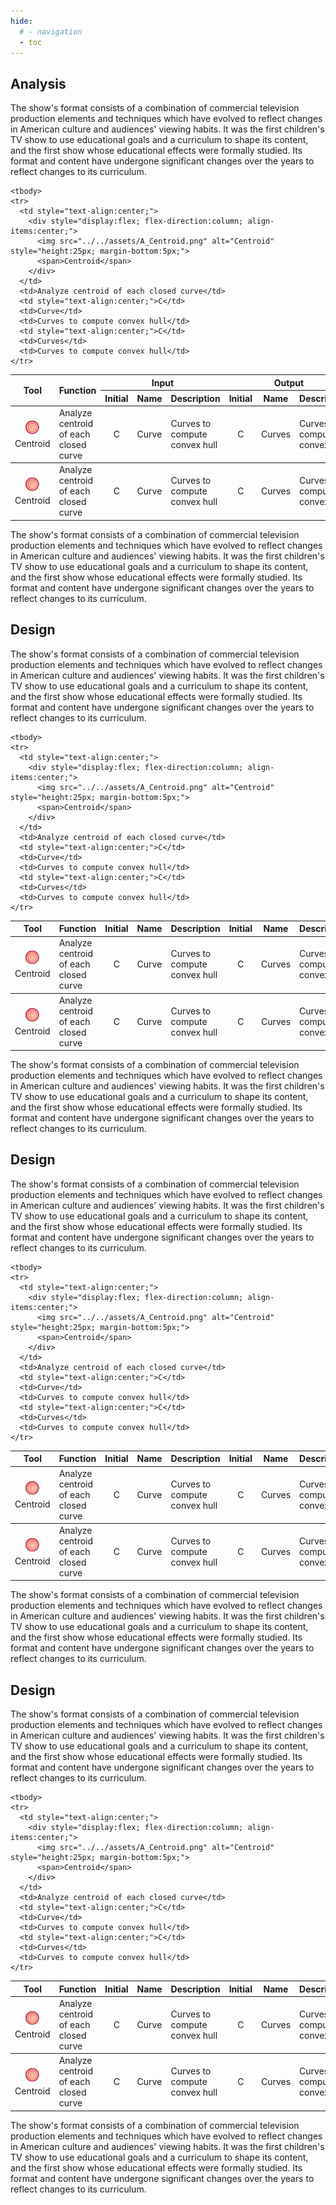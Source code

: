 ```yaml
---
hide:
  # - navigation
  - toc
---
```



## Analysis
The show's format consists of a combination of commercial television production elements and techniques which have evolved to reflect changes in American culture and audiences' viewing habits. It was the first children's TV show to use educational goals and a curriculum to shape its content, and the first show whose educational effects were formally studied. Its format and content have undergone significant changes over the years to reflect changes to its curriculum.

<table style="width:100%; table-layout:auto; border-collapse: collapse;">

  <thead>
    <tr>
      <th rowspan="2" style="text-align:center;">Tool</th>
      <th rowspan="2" style="text-align:center;">Function</th>
      <th colspan="3" style="text-align:center;">Input</th>
      <th colspan="3" style="text-align:center;">Output</th>
    </tr>
    <tr>
      <th style="text-align:center;">Initial</th>
      <th style="text-align:center;">Name</th>
      <th style="text-align:center;">Description</th>
      <th style="text-align:center;">Initial</th>
      <th style="text-align:center;">Name</th>
      <th style="text-align:center;">Description</th>
    </tr>
  </thead>

  <tbody>
    <tr>
      <td style="text-align:center;">
        <div style="display:flex; flex-direction:column; align-items:center;">
          <img src="../../assets/A_Centroid.png" alt="Centroid" style="height:25px; margin-bottom:5px;">
          <span>Centroid</span>
        </div>
      </td>
      <td>Analyze centroid of each closed curve</td>
      <td style="text-align:center;">C</td>
      <td>Curve</td>
      <td>Curves to compute convex hull</td>
      <td style="text-align:center;">C</td>
      <td>Curves</td>
      <td>Curves to compute convex hull</td>
    </tr>
  </tbody>

  <tbody>
    <tr>
      <td style="text-align:center;">
        <div style="display:flex; flex-direction:column; align-items:center;">
          <img src="../../assets/A_Centroid.png" alt="Centroid" style="height:25px; margin-bottom:5px;">
          <span>Centroid</span>
        </div>
      </td>
      <td>Analyze centroid of each closed curve</td>
      <td style="text-align:center;">C</td>
      <td>Curve</td>
      <td>Curves to compute convex hull</td>
      <td style="text-align:center;">C</td>
      <td>Curves</td>
      <td>Curves to compute convex hull</td>
    </tr>
  </tbody>

    <tbody>
    <tr>
      <td style="text-align:center;">
        <div style="display:flex; flex-direction:column; align-items:center;">
          <img src="../../assets/A_Centroid.png" alt="Centroid" style="height:25px; margin-bottom:5px;">
          <span>Centroid</span>
        </div>
      </td>
      <td>Analyze centroid of each closed curve</td>
      <td style="text-align:center;">C</td>
      <td>Curve</td>
      <td>Curves to compute convex hull</td>
      <td style="text-align:center;">C</td>
      <td>Curves</td>
      <td>Curves to compute convex hull</td>
    </tr>
  </tbody>

</table>

The show's format consists of a combination of commercial television production elements and techniques which have evolved to reflect changes in American culture and audiences' viewing habits. It was the first children's TV show to use educational goals and a curriculum to shape its content, and the first show whose educational effects were formally studied. Its format and content have undergone significant changes over the years to reflect changes to its curriculum.

## Design
The show's format consists of a combination of commercial television production elements and techniques which have evolved to reflect changes in American culture and audiences' viewing habits. It was the first children's TV show to use educational goals and a curriculum to shape its content, and the first show whose educational effects were formally studied. Its format and content have undergone significant changes over the years to reflect changes to its curriculum.

<table style="width:100%; table-layout:auto; border-collapse: collapse;">

  <thead>
    <tr>
      <th style="text-align:center;">Tool</th>
      <th style="text-align:center;">Function</th>
      <th style="text-align:center;">Initial</th>
      <th style="text-align:center;">Name</th>
      <th style="text-align:center;">Description</th>
      <th style="text-align:center;">Initial</th>
      <th style="text-align:center;">Name</th>
      <th style="text-align:center;">Description</th>
    </tr>
  </thead>

  <tbody>
    <tr>
      <td style="text-align:center;">
        <div style="display:flex; flex-direction:column; align-items:center;">
          <img src="../../assets/A_Centroid.png" alt="Centroid" style="height:25px; margin-bottom:5px;">
          <span>Centroid</span>
        </div>
      </td>
      <td>Analyze centroid of each closed curve</td>
      <td style="text-align:center;">C</td>
      <td>Curve</td>
      <td>Curves to compute convex hull</td>
      <td style="text-align:center;">C</td>
      <td>Curves</td>
      <td>Curves to compute convex hull</td>
    </tr>
  </tbody>

  <tbody>
    <tr>
      <td style="text-align:center;">
        <div style="display:flex; flex-direction:column; align-items:center;">
          <img src="../../assets/A_Centroid.png" alt="Centroid" style="height:25px; margin-bottom:5px;">
          <span>Centroid</span>
        </div>
      </td>
      <td>Analyze centroid of each closed curve</td>
      <td style="text-align:center;">C</td>
      <td>Curve</td>
      <td>Curves to compute convex hull</td>
      <td style="text-align:center;">C</td>
      <td>Curves</td>
      <td>Curves to compute convex hull</td>
    </tr>
  </tbody>

    <tbody>
    <tr>
      <td style="text-align:center;">
        <div style="display:flex; flex-direction:column; align-items:center;">
          <img src="../../assets/A_Centroid.png" alt="Centroid" style="height:25px; margin-bottom:5px;">
          <span>Centroid</span>
        </div>
      </td>
      <td>Analyze centroid of each closed curve</td>
      <td style="text-align:center;">C</td>
      <td>Curve</td>
      <td>Curves to compute convex hull</td>
      <td style="text-align:center;">C</td>
      <td>Curves</td>
      <td>Curves to compute convex hull</td>
    </tr>
  </tbody>

</table>


The show's format consists of a combination of commercial television production elements and techniques which have evolved to reflect changes in American culture and audiences' viewing habits. It was the first children's TV show to use educational goals and a curriculum to shape its content, and the first show whose educational effects were formally studied. Its format and content have undergone significant changes over the years to reflect changes to its curriculum.

## Design
The show's format consists of a combination of commercial television production elements and techniques which have evolved to reflect changes in American culture and audiences' viewing habits. It was the first children's TV show to use educational goals and a curriculum to shape its content, and the first show whose educational effects were formally studied. Its format and content have undergone significant changes over the years to reflect changes to its curriculum.

<table style="width:100%; table-layout:auto; border-collapse: collapse;">

  <thead>
    <tr>
      <th style="text-align:center;">Tool</th>
      <th style="text-align:center;">Function</th>
      <th style="text-align:center;">Initial</th>
      <th style="text-align:center;">Name</th>
      <th style="text-align:center;">Description</th>
      <th style="text-align:center;">Initial</th>
      <th style="text-align:center;">Name</th>
      <th style="text-align:center;">Description</th>
    </tr>
  </thead>

  <tbody>
    <tr>
      <td style="text-align:center;">
        <div style="display:flex; flex-direction:column; align-items:center;">
          <img src="../../assets/A_Centroid.png" alt="Centroid" style="height:25px; margin-bottom:5px;">
          <span>Centroid</span>
        </div>
      </td>
      <td>Analyze centroid of each closed curve</td>
      <td style="text-align:center;">C</td>
      <td>Curve</td>
      <td>Curves to compute convex hull</td>
      <td style="text-align:center;">C</td>
      <td>Curves</td>
      <td>Curves to compute convex hull</td>
    </tr>
  </tbody>

  <tbody>
    <tr>
      <td style="text-align:center;">
        <div style="display:flex; flex-direction:column; align-items:center;">
          <img src="../../assets/A_Centroid.png" alt="Centroid" style="height:25px; margin-bottom:5px;">
          <span>Centroid</span>
        </div>
      </td>
      <td>Analyze centroid of each closed curve</td>
      <td style="text-align:center;">C</td>
      <td>Curve</td>
      <td>Curves to compute convex hull</td>
      <td style="text-align:center;">C</td>
      <td>Curves</td>
      <td>Curves to compute convex hull</td>
    </tr>
  </tbody>

    <tbody>
    <tr>
      <td style="text-align:center;">
        <div style="display:flex; flex-direction:column; align-items:center;">
          <img src="../../assets/A_Centroid.png" alt="Centroid" style="height:25px; margin-bottom:5px;">
          <span>Centroid</span>
        </div>
      </td>
      <td>Analyze centroid of each closed curve</td>
      <td style="text-align:center;">C</td>
      <td>Curve</td>
      <td>Curves to compute convex hull</td>
      <td style="text-align:center;">C</td>
      <td>Curves</td>
      <td>Curves to compute convex hull</td>
    </tr>
  </tbody>

</table>


The show's format consists of a combination of commercial television production elements and techniques which have evolved to reflect changes in American culture and audiences' viewing habits. It was the first children's TV show to use educational goals and a curriculum to shape its content, and the first show whose educational effects were formally studied. Its format and content have undergone significant changes over the years to reflect changes to its curriculum.

## Design
The show's format consists of a combination of commercial television production elements and techniques which have evolved to reflect changes in American culture and audiences' viewing habits. It was the first children's TV show to use educational goals and a curriculum to shape its content, and the first show whose educational effects were formally studied. Its format and content have undergone significant changes over the years to reflect changes to its curriculum.

<table style="width:100%; table-layout:auto; border-collapse: collapse;">

  <thead>
    <tr>
      <th style="text-align:center;">Tool</th>
      <th style="text-align:center;">Function</th>
      <th style="text-align:center;">Initial</th>
      <th style="text-align:center;">Name</th>
      <th style="text-align:center;">Description</th>
      <th style="text-align:center;">Initial</th>
      <th style="text-align:center;">Name</th>
      <th style="text-align:center;">Description</th>
    </tr>
  </thead>

  <tbody>
    <tr>
      <td style="text-align:center;">
        <div style="display:flex; flex-direction:column; align-items:center;">
          <img src="../../assets/A_Centroid.png" alt="Centroid" style="height:25px; margin-bottom:5px;">
          <span>Centroid</span>
        </div>
      </td>
      <td>Analyze centroid of each closed curve</td>
      <td style="text-align:center;">C</td>
      <td>Curve</td>
      <td>Curves to compute convex hull</td>
      <td style="text-align:center;">C</td>
      <td>Curves</td>
      <td>Curves to compute convex hull</td>
    </tr>
  </tbody>

  <tbody>
    <tr>
      <td style="text-align:center;">
        <div style="display:flex; flex-direction:column; align-items:center;">
          <img src="../../assets/A_Centroid.png" alt="Centroid" style="height:25px; margin-bottom:5px;">
          <span>Centroid</span>
        </div>
      </td>
      <td>Analyze centroid of each closed curve</td>
      <td style="text-align:center;">C</td>
      <td>Curve</td>
      <td>Curves to compute convex hull</td>
      <td style="text-align:center;">C</td>
      <td>Curves</td>
      <td>Curves to compute convex hull</td>
    </tr>
  </tbody>

    <tbody>
    <tr>
      <td style="text-align:center;">
        <div style="display:flex; flex-direction:column; align-items:center;">
          <img src="../../assets/A_Centroid.png" alt="Centroid" style="height:25px; margin-bottom:5px;">
          <span>Centroid</span>
        </div>
      </td>
      <td>Analyze centroid of each closed curve</td>
      <td style="text-align:center;">C</td>
      <td>Curve</td>
      <td>Curves to compute convex hull</td>
      <td style="text-align:center;">C</td>
      <td>Curves</td>
      <td>Curves to compute convex hull</td>
    </tr>
  </tbody>

</table>


The show's format consists of a combination of commercial television production elements and techniques which have evolved to reflect changes in American culture and audiences' viewing habits. It was the first children's TV show to use educational goals and a curriculum to shape its content, and the first show whose educational effects were formally studied. Its format and content have undergone significant changes over the years to reflect changes to its curriculum.